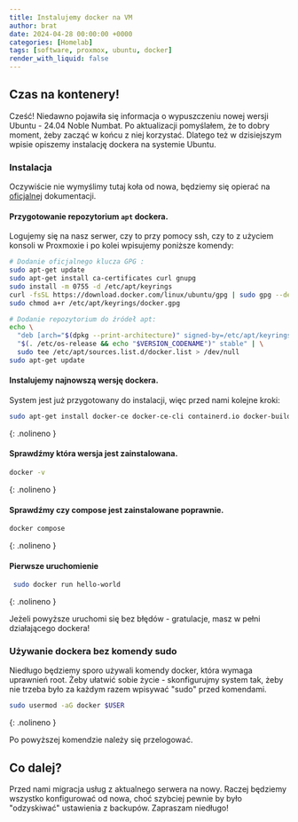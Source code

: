 ```yaml
---
title: Instalujemy docker na VM
author: brat
date: 2024-04-28 00:00:00 +0000
categories: [Homelab]
tags: [software, proxmox, ubuntu, docker]
render_with_liquid: false
---
```

## Czas na kontenery!

Cześć!
Niedawno pojawiła się informacja o wypuszczeniu nowej wersji Ubuntu - 24.04 Noble Numbat. Po aktualizacji pomyślałem, że to dobry moment, żeby zacząć w końcu z niej korzystać. Dlatego też w dzisiejszym wpisie opiszemy instalację dockera na systemie Ubuntu.


### Instalacja

Oczywiście nie wymyślimy tutaj koła od nowa, będziemy się opierać na [oficjalnej](https://docs.docker.com/engine/install/ubuntu/) dokumentacji. 

#### Przygotowanie repozytorium  `apt` dockera.
Logujemy się na nasz serwer, czy to przy pomocy ssh, czy to z użyciem konsoli w Proxmoxie i po kolei wpisujemy poniższe komendy:

```bash
# Dodanie oficjalnego klucza GPG :
sudo apt-get update
sudo apt-get install ca-certificates curl gnupg
sudo install -m 0755 -d /etc/apt/keyrings
curl -fsSL https://download.docker.com/linux/ubuntu/gpg | sudo gpg --dearmor -o /etc/apt/keyrings/docker.gpg
sudo chmod a+r /etc/apt/keyrings/docker.gpg

# Dodanie repozytorium do źródeł apt:
echo \
  "deb [arch="$(dpkg --print-architecture)" signed-by=/etc/apt/keyrings/docker.gpg] https://download.docker.com/linux/ubuntu \
  "$(. /etc/os-release && echo "$VERSION_CODENAME")" stable" | \
  sudo tee /etc/apt/sources.list.d/docker.list > /dev/null
sudo apt-get update
```

#### Instalujemy najnowszą wersję dockera.
System jest już przygotowany do instalacji, więc przed nami kolejne kroki:

```bash
sudo apt-get install docker-ce docker-ce-cli containerd.io docker-buildx-plugin docker-compose-plugin
```
{: .nolineno }

#### Sprawdźmy która wersja jest zainstalowana.

```bash
docker -v
```
{: .nolineno }

#### Sprawdźmy czy compose jest zainstalowane poprawnie.

```bash
docker compose
```
{: .nolineno }

#### Pierwsze uruchomienie

```bash
 sudo docker run hello-world
```
{: .nolineno }

Jeżeli powyższe uruchomi się bez błędów - gratulacje, masz w pełni działającego dockera!

### Używanie dockera bez komendy sudo
Niedługo będziemy sporo używali komendy docker, która wymaga uprawnień root. Żeby ułatwić sobie życie - skonfigurujmy system tak, żeby nie trzeba było za każdym razem wpisywać "sudo" przed komendami. 

```bash
sudo usermod -aG docker $USER
```
{: .nolineno }

Po powyższej komendzie należy się przelogować.

## Co dalej?
Przed nami migracja usług z aktualnego serwera na nowy. Raczej będziemy wszystko konfigurować od nowa, choć szybciej pewnie by było "odzyskiwać" ustawienia z backupów. 
Zapraszam niedługo!
